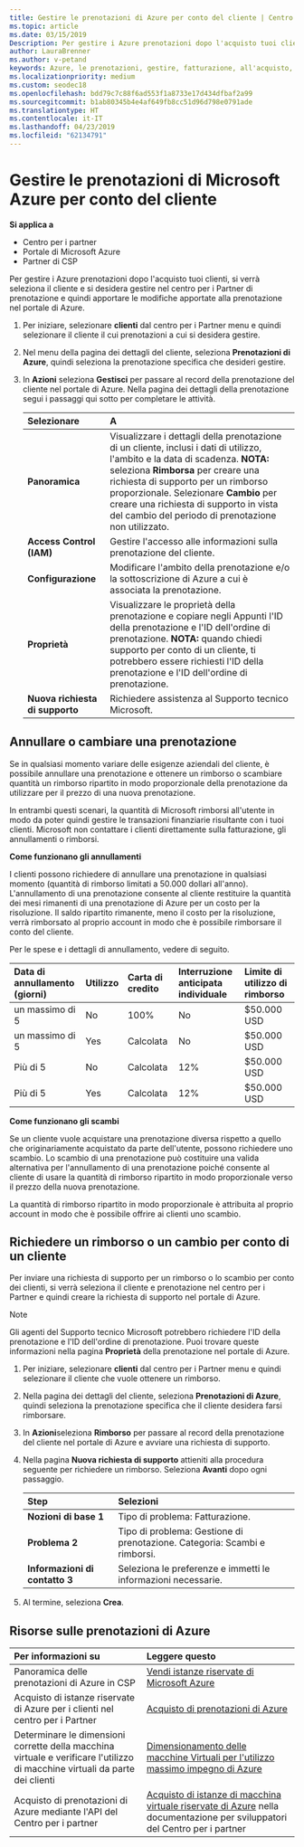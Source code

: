 ```yaml
---
title: Gestire le prenotazioni di Azure per conto del cliente | Centro per i partner
ms.topic: article
ms.date: 03/15/2019
Description: Per gestire i Azure prenotazioni dopo l'acquisto tuoi clienti, si verrà seleziona il cliente e si desidera gestire nel centro per i Partner di prenotazione e quindi apportare le modifiche apportate alla prenotazione nel portale di Azure.
author: LauraBrenner
ms.author: v-petand
keywords: Azure, le prenotazioni, gestire, fatturazione, all'acquisto, annullamento, exchange, costo per la risoluzione
ms.localizationpriority: medium
ms.custom: seodec18
ms.openlocfilehash: bdd79c7c88f6ad553f1a8733e17d434dfbaf2a99
ms.sourcegitcommit: b1ab80345b4e4af649fb8cc51d96d798e0791ade
ms.translationtype: HT
ms.contentlocale: it-IT
ms.lasthandoff: 04/23/2019
ms.locfileid: "62134791"
---
```

# <a name="manage-microsoft-azure-reservations-on-behalf-of-your-customers"></a>Gestire le prenotazioni di Microsoft Azure per conto del cliente

**Si applica a**

-  Centro per i partner
-  Portale di Microsoft Azure
-  Partner di CSP

Per gestire i Azure prenotazioni dopo l'acquisto tuoi clienti, si verrà seleziona il cliente e si desidera gestire nel centro per i Partner di prenotazione e quindi apportare le modifiche apportate alla prenotazione nel portale di Azure. 

1. Per iniziare, selezionare **clienti** dal centro per i Partner menu e quindi selezionare il cliente il cui prenotazioni a cui si desidera gestire. 

2. Nel menu della pagina dei dettagli del cliente, seleziona **Prenotazioni di Azure**, quindi seleziona la prenotazione specifica che desideri gestire.  

3. In **Azioni** seleziona **Gestisci** per passare al record della prenotazione del cliente nel portale di Azure. Nella pagina dei dettagli della prenotazione segui i passaggi qui sotto per completare le attività.  

    | **Selezionare**   | **A**    |
    |:-----------------------------|:-----------------|
    | **Panoramica**   | Visualizzare i dettagli della prenotazione di un cliente, inclusi i dati di utilizzo, l'ambito e la data di scadenza. **NOTA:** seleziona **Rimborsa** per creare una richiesta di supporto per un rimborso proporzionale. Selezionare **Cambio** per creare una richiesta di supporto in vista del cambio del periodo di prenotazione non utilizzato.  
    | **Access Control (IAM)**   | Gestire l'accesso alle informazioni sulla prenotazione del cliente.|
    | **Configurazione**   | Modificare l'ambito della prenotazione e/o la sottoscrizione di Azure a cui è associata la prenotazione.    |
    | **Proprietà**   | Visualizzare le proprietà della prenotazione e copiare negli Appunti l'ID della prenotazione e l'ID dell'ordine di prenotazione. **NOTA:** quando chiedi supporto per conto di un cliente, ti potrebbero essere richiesti l'ID della prenotazione e l'ID dell'ordine di prenotazione.    |
    | **Nuova richiesta di supporto**    | Richiedere assistenza al Supporto tecnico Microsoft.   |
 
## <a name="cancel-or-exchange-a-reservation"></a>Annullare o cambiare una prenotazione 

Se in qualsiasi momento variare delle esigenze aziendali del cliente, è possibile annullare una prenotazione e ottenere un rimborso o scambiare quantità un rimborso ripartito in modo proporzionale della prenotazione da utilizzare per il prezzo di una nuova prenotazione.

In entrambi questi scenari, la quantità di Microsoft rimborsi all'utente in modo da poter quindi gestire le transazioni finanziarie risultante con i tuoi clienti. Microsoft non contattare i clienti direttamente sulla fatturazione, gli annullamenti o rimborsi.   
 

**Come funzionano gli annullamenti**

I clienti possono richiedere di annullare una prenotazione in qualsiasi momento (quantità di rimborso limitati a 50.000 dollari all'anno). L'annullamento di una prenotazione consente al cliente restituire la quantità dei mesi rimanenti di una prenotazione di Azure per un costo per la risoluzione. Il saldo ripartito rimanente, meno il costo per la risoluzione, verrà rimborsato al proprio account in modo che è possibile rimborsare il conto del cliente. 

Per le spese e i dettagli di annullamento, vedere di seguito.


|**Data di annullamento**<br> (giorni)   |**Utilizzo**    |**Carta di credito**  |**Interruzione anticipata**<br> individuale    |**Limite di utilizzo di rimborso** | 
|:----------------------------------|:------------|:-----------|:--------------------------------|:--------------|
|un massimo di 5                         | No          | 100%       | No                              | $50.000 USD   |
|un massimo di 5                         | Yes         | Calcolata  | No                              | $50.000 USD   |
|Più di 5                        | No          | Calcolata  | 12%                             | $50.000 USD   |
|Più di 5                        | Yes         | Calcolata  | 12%                             | $50.000 USD   |


**Come funzionano gli scambi** 

Se un cliente vuole acquistare una prenotazione diversa rispetto a quello che originariamente acquistato da parte dell'utente, possono richiedere uno scambio. Lo scambio di una prenotazione può costituire una valida alternativa per l'annullamento di una prenotazione poiché consente al cliente di usare la quantità di rimborso ripartito in modo proporzionale verso il prezzo della nuova prenotazione. 

La quantità di rimborso ripartito in modo proporzionale è attribuita al proprio account in modo che è possibile offrire ai clienti uno scambio.


## <a name="request-a-refund-or-exchange-on-behalf-of-a-customer"></a>Richiedere un rimborso o un cambio per conto di un cliente 

Per inviare una richiesta di supporto per un rimborso o lo scambio per conto dei clienti, si verrà seleziona il cliente e prenotazione nel centro per i Partner e quindi creare la richiesta di supporto nel portale di Azure. 

>[!NOTE]
>Gli agenti del Supporto tecnico Microsoft potrebbero richiedere l'ID della prenotazione e l'ID dell'ordine di prenotazione. Puoi trovare queste informazioni nella pagina **Proprietà** della prenotazione nel portale di Azure. 

1. Per iniziare, selezionare **clienti** dal centro per i Partner menu e quindi selezionare il cliente che vuole ottenere un rimborso. 

2. Nella pagina dei dettagli del cliente, seleziona **Prenotazioni di Azure**, quindi seleziona la prenotazione specifica che il cliente desidera farsi rimborsare.  

3. In **Azioni**seleziona **Rimborso** per passare al record della prenotazione del cliente nel portale di Azure e avviare una richiesta di supporto.  

4. Nella pagina **Nuova richiesta di supporto** attieniti alla procedura seguente per richiedere un rimborso. Seleziona **Avanti** dopo ogni passaggio. 

    |**Step**                    |**Selezioni**    |
    |:---------------------------|:-----------------|
    |**Nozioni di base 1**                |Tipo di problema: Fatturazione.  |
    |**Problema 2**               |Tipo di problema: Gestione di prenotazione. Categoria: Scambi e rimborsi. |
    |**Informazioni di contatto 3**   |Seleziona le preferenze e immetti le informazioni necessarie. 

5.  Al termine, seleziona **Crea**.

## <a name="azure-reservations-resources"></a>Risorse sulle prenotazioni di Azure
|**Per informazioni su**   |**Leggere questo**    |
|:-----------------------------|:-----------------|
|Panoramica delle prenotazioni di Azure in CSP  | [Vendi istanze riservate di Microsoft Azure](azure-reservations.md) |
|Acquisto di istanze riservate di Azure per i clienti nel centro per i Partner   |[Acquisto di prenotazioni di Azure](azure-reservations-buying.md) |
|Determinare le dimensioni corrette della macchina virtuale e verificare l'utilizzo di macchine virtuali da parte dei clienti   |[Dimensionamento delle macchine Virtuali per l'utilizzo massimo impegno di Azure](azure-usage.md)   |
|Acquisto di prenotazioni di Azure mediante l'API del Centro per i partner | [Acquisto di istanze di macchina virtuale riservate di Azure](https://docs.microsoft.com/partner-center/develop/purchase-azure-reservations) nella documentazione per sviluppatori del Centro per i partner

